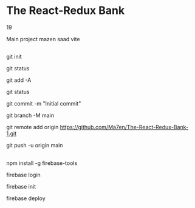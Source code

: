 # The React-Redux Bank

19

Main project mazen saad
vite

## <!-- upload files to github -->

git init

git status

git add -A

git status

git commit -m "Initial commit"

git branch -M main

git remote add origin https://github.com/Ma7en/The-React-Redux-Bank-1.git

git push -u origin main

## <!-- upload files to firebase -->

npm install -g firebase-tools

firebase login

firebase init

firebase deploy

<!-- 29.3084021, 30.8428497 -->
